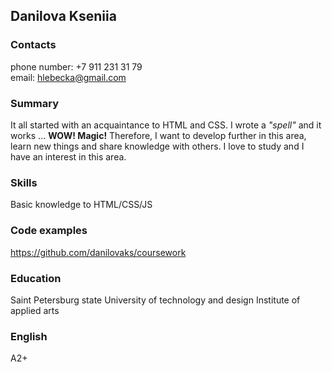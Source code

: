 ## Danilova Kseniia

### Contacts
phone number: +7 911 231 31 79  
email: [hlebecka@gmail.com](hlebecka@gmail.com)


### Summary
It all started with an acquaintance to HTML and CSS. I wrote a *"spell"* and it works ... **WOW! Magic!** 
Therefore, I want to develop further in this area, learn new things and share knowledge with others.
I love to study and I have an interest in this area.

### Skills
Basic knowledge to HTML/CSS/JS

### Code examples
https://github.com/danilovaks/coursework

### Education
Saint Petersburg state University of technology and design
Institute of applied arts

### English
А2+
